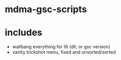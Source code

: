 # mdma-gsc-scripts

# includes

- wallbang everything for t6 (dll, or gsc version)
- vanity trickshot menu, fixed and unsorted/sorted
